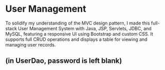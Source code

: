 # User Management
To solidify my understanding of the MVC design pattern, 
I made this full-stack User Management System with Java, JSP, Servlets, JDBC, and MySQL, featuring a responsive UI using Bootstrap and custom CSS. 
It supports full CRUD operations and displays a table for viewing and managing user records.

## (in UserDao, password is left blank)
